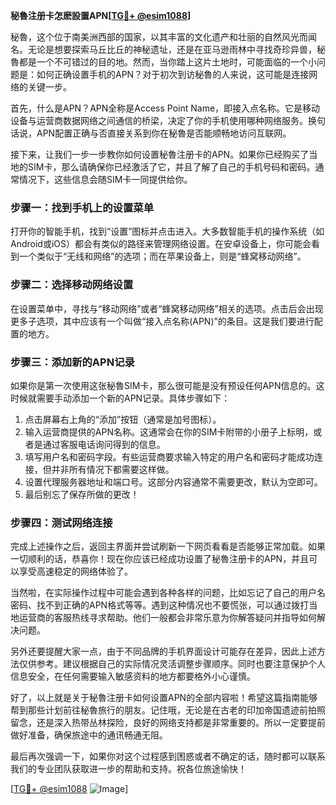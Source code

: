 **秘魯注册卡怎麽設置APN[[TG💪+ @esim1088](https://t.me/s/esim1088)]**

秘魯，这个位于南美洲西部的国家，以其丰富的文化遗产和壮丽的自然风光而闻名。无论是想要探索马丘比丘的神秘遗址，还是在亚马逊雨林中寻找奇珍异兽，秘魯都是一个不可错过的目的地。然而，当你踏上这片土地时，可能面临的一个小问题是：如何正确设置手机的APN？对于初次到访秘魯的人来说，这可能是连接网络的关键一步。

首先，什么是APN？APN全称是Access Point Name，即接入点名称。它是移动设备与运营商数据网络之间通信的桥梁，决定了你的手机使用哪种网络服务。换句话说，APN配置正确与否直接关系到你在秘魯是否能顺畅地访问互联网。

接下来，让我们一步一步教你如何设置秘魯注册卡的APN。如果你已经购买了当地的SIM卡，那么请确保你已经激活了它，并且了解了自己的手机号码和密码。通常情况下，这些信息会随SIM卡一同提供给你。

### 步骤一：找到手机上的设置菜单

打开你的智能手机，找到“设置”图标并点击进入。大多数智能手机的操作系统（如Android或iOS）都会有类似的路径来管理网络设置。在安卓设备上，你可能会看到一个类似于“无线和网络”的选项；而在苹果设备上，则是“蜂窝移动网络”。

### 步骤二：选择移动网络设置

在设置菜单中，寻找与“移动网络”或者“蜂窝移动网络”相关的选项。点击后会出现更多子选项，其中应该有一个叫做“接入点名称(APN)”的条目。这是我们要进行配置的地方。

### 步骤三：添加新的APN记录

如果你是第一次使用这张秘魯SIM卡，那么很可能是没有预设任何APN信息的。这时候就需要手动添加一个新的APN记录。具体步骤如下：

1. 点击屏幕右上角的“添加”按钮（通常是加号图标）。
2. 输入运营商提供的APN名称。这通常会在你的SIM卡附带的小册子上标明，或者是通过客服电话询问得到的信息。
3. 填写用户名和密码字段。有些运营商要求输入特定的用户名和密码才能成功连接，但并非所有情况下都需要这样做。
4. 设置代理服务器地址和端口号。这部分内容通常不需要更改，默认为空即可。
5. 最后别忘了保存所做的更改！

### 步骤四：测试网络连接

完成上述操作之后，返回主界面并尝试刷新一下网页看看是否能够正常加载。如果一切顺利的话，恭喜你！现在你应该已经成功设置了秘魯注册卡的APN，并且可以享受高速稳定的网络体验了。

当然啦，在实际操作过程中可能会遇到各种各样的问题，比如忘记了自己的用户名密码、找不到正确的APN格式等等。遇到这种情况也不要慌张，可以通过拨打当地运营商的客服热线寻求帮助。他们一般都会非常乐意为你解答疑问并指导如何解决问题。

另外还要提醒大家一点，由于不同品牌的手机界面设计可能存在差异，因此上述方法仅供参考。建议根据自己的实际情况灵活调整步骤顺序。同时也要注意保护个人信息安全，在任何需要输入敏感资料的地方都要格外小心谨慎。

好了，以上就是关于秘魯注册卡如何设置APN的全部内容啦！希望这篇指南能够帮到那些计划前往秘魯旅行的朋友。记住哦，无论是在古老的印加帝国遗迹前拍照留念，还是深入热带丛林探险，良好的网络支持都是非常重要的。所以一定要提前做好准备，确保旅途中的通讯畅通无阻。

最后再次强调一下，如果你对这个过程感到困惑或者不确定的话，随时都可以联系我们的专业团队获取进一步的帮助和支持。祝各位旅途愉快！

[[TG💪+ @esim1088](https://t.me/s/esim1088) ![Image](https://i.postimg.cc/4NQfJmqS/Snipaste-2025-05-13-00-14-12.png)]